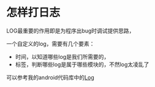 # 怎样打日志

LOG最重要的作用即是为程序出bug时调试提供思路，

一个自定义的log，需要有几个要素：

* 时间，以知道哪些log是我们所需要的，
* 标签，判断哪些log是属于哪些模块的，不然log太凌乱了

可以参考我的android代码库中的[Log](https://github.com/ahangchen/Trd/tree/master/app/src/main/java/ahang/util/log)

